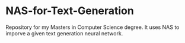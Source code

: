# NAS-for-Text-Generation
Repository for my Masters in Computer Science degree. It uses NAS to imporve a given text generation neural network.

